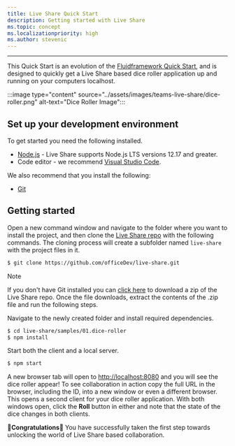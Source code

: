 ```yaml
---
title: Live Share Quick Start
description: Getting started with Live Share
ms.topic: concept
ms.localizationpriority: high
ms.author: stevenic
---
```

---

This Quick Start is an evolution of the [Fluidframework Quick Start](https://fluidframework.com/docs/start/quick-start/), and is designed to quickly get a Live Share based dice roller application up and running on your computers localhost.

:::image type="content" source="../assets/images/teams-live-share/dice-roller.png" alt-text="Dice Roller Image":::

## Set up your development environment

To get started you need the following installed.

- [Node.js](https://nodejs.org/en/download) - Live Share supports Node.js LTS versions 12.17 and greater.
- Code editor - we recommend [Visual Studio Code](https://code.visualstudio.com/).

We also recommend that you install the following:

- [Git](https://git-scm.com/downloads)

## Getting started

Open a new command window and navigate to the folder where you want to install the project, and then clone the
[Live Share repo](https://github.com/officeDev/live-share) with the following commands. The cloning process
will create a subfolder named `live-share` with the project files in it.

```bash
$ git clone https://github.com/officeDev/live-share.git
```

> [!NOTE]
> If you don't have Git installed you can [click here](https://github.com/officeDev/live-share/archive/main.zip) to
download a zip of the Live Share repo. Once the file downloads, extract the contents of the .zip file and run the following steps.

Navigate to the newly created folder and install required dependencies.

```bash
$ cd live-share/samples/01.dice-roller
$ npm install
```

Start both the client and a local server.

```bash
$ npm start
```

A new browser tab will open to <http://localhost:8080> and you will see the dice roller appear! To see collaboration in
action copy the full URL in the browser, including the ID, into a new window or even a different browser. This opens a
second client for your dice roller application. With both windows open, click the **Roll** button in either and note
that the state of the dice changes in both clients.


🥳**Congratulations**🎉 You have successfully taken the first step towards unlocking the world of Live Share based collaboration.
